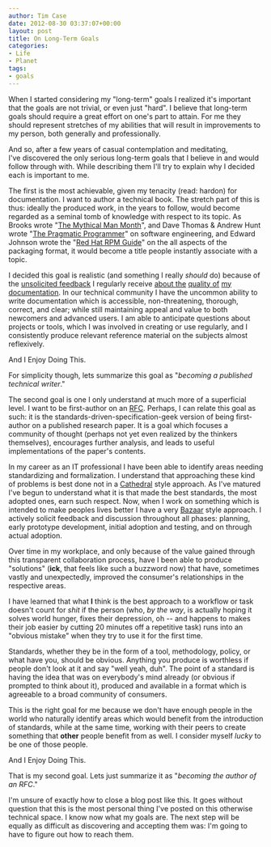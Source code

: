 ```yaml
---
author: Tim Case
date: 2012-08-30 03:37:07+00:00
layout: post
title: On Long-Term Goals
categories:
- Life
- Planet
tags:
- goals
---
```


When I started considering my "long-term" goals I realized it's important that the goals are not trivial, or even just "hard". I believe that long-term goals should require a great effort on one's part to attain. For me they should represent stretches of my abilities that will result in improvements to my person, both generally and professionally.

And so, after a few years of casual contemplation and meditating, I've discovered the only serious long-term goals that I believe in and would follow through with. While describing them I'll try to explain why I decided each is important to me.

The first is the most achievable, given my tenacity (read: hardon) for documentation. I want to author a technical book. The stretch part of this is thus: ideally the produced work, in the years to follow, would become regarded as a seminal tomb of knowledge with respect to its topic. As Brooks wrote "[The Mythical Man Month](http://www.amazon.com/The-Mythical-Man-Month-Engineering-Anniversary/dp/0201835959)", and Dave Thomas & Andrew Hunt wrote "[The Pragmatic Programmer](http://www.amazon.com/The-Pragmatic-Programmer-Journeyman-Master/dp/020161622X)" on software engineering, and Edward Johnson wrote the "[Red Hat RPM Guide](http://www.amazon.com/Red-Hat-Guide-Eric-Foster-Johnson/dp/0764549650)" on the all aspects of the packaging format, it would become a title people instantly associate with a topic.

I decided this goal is realistic (and something I really _should_ do) because of the [unsolicited feedback](http://blog.lnx.cx/2010/02/03/state-transition-diagram-featured-on-blog-xmpp-org/) I regularly receive [about the](http://blog.lnx.cx/2010/09/22/lots-more-docs-published-on-peopleareducks-com/) [quality of](http://people.redhat.com/~tbielawa/taboot/docs/taboot-latest/) [my documentation](http://lnx.cx/docs/). In our technical community I have the uncommon ability to write documentation which is accessible, non-threatening, thorough, correct, and clear; while still maintaining appeal and value to both newcomers and advanced users. I am able to anticipate questions about projects or tools, which I was involved in creating or use regularly, and I consistently produce relevant reference material on the subjects almost reflexively.

And I Enjoy Doing This.

For simplicity though, lets summarize this goal as "_becoming a published technical writer_."



The second goal is one I only understand at much more of a superficial level. I want to be first-author on an [RFC](http://en.wikipedia.org/wiki/Request_for_Comments). Perhaps, I can relate this goal as such: it is the standards-driven-specification-geek version of being first-author on a published research paper. It is a goal which focuses a community of thought (perhaps not yet even realized by the thinkers themselves), encourages further analysis, and leads to useful implementations of the paper's contents.

In my career as an IT professional I have been able to identify areas needing standardizing and formalization. I understand that approaching these kind of problems is best done not in a [Cathedral](http://en.wikipedia.org/wiki/The_Cathedral_and_the_Bazaar) style approach. As I've matured I've begun to understand what it is that made the best standards, the most adopted ones, earn such respect. Now, when I work on something which is intended to make peoples lives better I have a very [Bazaar](http://en.wikipedia.org/wiki/The_Cathedral_and_the_Bazaar) style approach. I actively solicit feedback and discussion throughout all phases: planning, early prototype development, initial adoption and testing, and on through actual adoption.

Over time in my workplace, and only because of the value gained through this transparent collaboration process, have I been able to produce "solutions" (**ick**, that feels like such a buzzword now) that have, sometimes vastly and unexpectedly, improved the consumer's relationships in the respective areas.

I have learned that what **I** think is the best approach to a workflow or task doesn't count for _shit_ if the person (who, _by the way_, is actually hoping it solves world hunger, fixes their depression, oh -- and happens to makes their job easier by cutting 20 minutes off a repetitive task) runs into an "obvious mistake" when they try to use it for the first time.

Standards, whether they be in the form of a tool, methodology, policy, or what have you, should be obvious. Anything you produce is worthless if people don't look at it and say "well yeah, duh". The point of a standard is having the idea that was on everybody's mind already (or obvious if prompted to think about it), produced and available in a format which is agreeable to a broad community of consumers.

This is the right goal for me because we don't have enough people in the world who naturally identify areas which would benefit from the introduction of standards, while at the same time, working with their peers to create something that **other** people benefit from as well. I consider myself _lucky_ to be one of those people.

And I Enjoy Doing This.

That is my second goal. Lets just summarize it as "_becoming the author of an RFC_."



I'm unsure of exactly how to close a blog post like this. It goes without question that this is the most personal thing I've posted on this otherwise technical space. I know now what my goals are. The next step will be equally as difficult as discovering and accepting them was: I'm going to have to figure out how to reach them.

